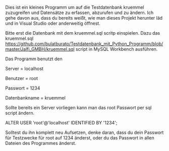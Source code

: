 Dies ist ein kleines Programm um auf die Testdatenbank kruemmel zuzugreifen und Datensätze zu erfassen, abzurufen und zu ändern.
Ich gehe davon aus, dass du bereits weißt, wie man dieses Projekt herunter läd und in Visual Studio oder anderweitig öffnest.

Bitte erst die Datenbank mit dem kruemmel.sql scritp einspielen. Dazu das kruemmel.sql https://github.com/bulatburato/Testdatenbank_mit_Python_Programm/blob/master/Jalfi_GMBH/kruemmel.sql script in MySQL Workbench ausführen.

Das Programm benutzt den

Server = localhost

Benutzer = root

Passwort = 1234

Datenbankname = kruemmel


Sollte bereits ein Server vorliegen kann man das root Passwort per sql script ändern.

ALTER USER 'root'@'localhost' IDENTIFIED BY '1234';

Solltest du ihn komplett neu Aufsetzen, denke daran, dass du dein Passwort für Testzwecke für root auf 
1234 änderst, oder du das Passwort in allen Dateien des Programmes änderst. 

